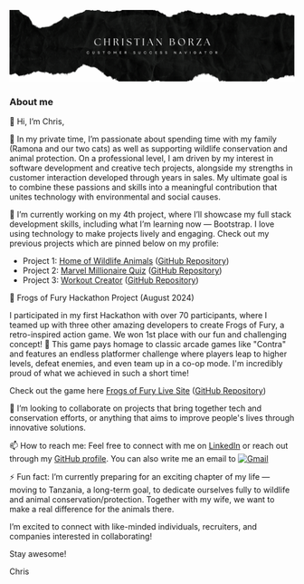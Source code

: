 ![Profile Photo](assets/images/banner.png)

### About me

👋 Hi, I’m Chris,

👀 In my private time, I’m passionate about spending time with my family (Ramona and our two cats) as well as supporting wildlife conservation and animal protection. On a professional level, I am driven by my interest in software development and creative tech projects, alongside my strengths in customer interaction developed through years in sales. My ultimate goal is to combine these passions and skills into a meaningful contribution that unites technology with environmental and social causes.

🌱 I’m currently working on my 4th project, where I’ll showcase my full stack development skills, including what I’m learning now — Bootstrap. I love using technology to make projects lively and engaging. Check out my previous projects which are pinned below on my profile:

- Project 1: [Home of Wildlife Animals](https://chriscross1983.github.io/Home-of-wildlife-animals/) ([GitHub Repository](https://github.com/ChrisCross1983/Home-of-wildlife-animals))
- Project 2: [Marvel Millionaire Quiz](https://chriscross1983.github.io/Marvel-Millionaire/) ([GitHub Repository](https://github.com/ChrisCross1983/Marvel-Millionaire))
- Project 3: [Workout Creator](https://workout-creator-228871cd4fa2.herokuapp.com/) ([GitHub Repository](https://github.com/ChrisCross1983/pp3-workout-creator))

🐸 Frogs of Fury Hackathon Project (August 2024)

I participated in my first Hackathon with over 70 participants, where I teamed up with three other amazing developers to create Frogs of Fury, a retro-inspired action game. We won 1st place with our fun and challenging concept! 🎉 This game pays homage to classic arcade games like "Contra" and features an endless platformer challenge where players leap to higher levels, defeat enemies, and even team up in a co-op mode. I'm incredibly proud of what we achieved in such a short time!

Check out the game here [Frogs of Fury Live Site](https://erikas-ramanauskas.github.io/Frogs-of-Fury/) ([GitHub Repository](https://github.com/ChrisCross1983/team_9_august_2024_chris?tab=readme-ov-file))

💞️ I’m looking to collaborate on projects that bring together tech and conservation efforts, or anything that aims to improve people's lives through innovative solutions.

📫 How to reach me: Feel free to connect with me on [LinkedIn](https://www.linkedin.com/in/borzachristian/) or reach out through my [GitHub profile](https://github.com/ChrisCross1983). You can also write me an email to [![ Gmail ](https://img.shields.io/badge/Gmail-gmail?logo=gmail&logoColor=white&labelColor=%234b034b&color=black)](mailto:cborza83@googlemail.com "Email Me")

⚡ Fun fact: I’m currently preparing for an exciting chapter of my life — moving to Tanzania, a long-term goal, to dedicate ourselves fully to wildlife and animal conservation/protection. Together with my wife, we want to make a real difference for the animals there.

I’m excited to connect with like-minded individuals, recruiters, and companies interested in collaborating!

Stay awesome!

Chris

<!---
ChrisCross1983/ChrisCross1983 is a ✨ special ✨ repository because its `README.md` (this file) appears on your GitHub profile.
You can click the Preview link to take a look at your changes.
--->
